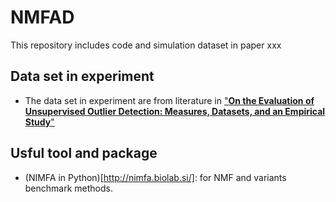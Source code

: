 # NMFAD
This repository includes code and simulation dataset in paper xxx
## Data set in experiment
- The data set in experiment are from literature in ["__On the Evaluation of Unsupervised Outlier Detection:
Measures, Datasets, and an Empirical Study__"](https://www.dbs.ifi.lmu.de/research/outlier-evaluation/DAMI/)
## Usful tool and package
- (NIMFA in Python)[http://nimfa.biolab.si/]: for NMF and variants benchmark methods.

